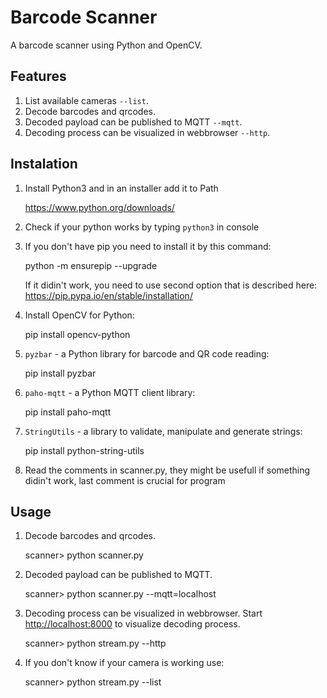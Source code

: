 # Barcode Scanner

A barcode scanner using Python and OpenCV.

## Features
 
1. List available cameras `--list`.
2. Decode barcodes and qrcodes.
3. Decoded payload can be published to MQTT  `--mqtt`.
4. Decoding process can be visualized in webbrowser `--http`.
 


## Instalation

1. Install Python3 and in an installer add it to Path

	https://www.python.org/downloads/


2. Check if your python works by typing `python3` in console


3. If you don't have pip you need to install it by this command:

	python -m ensurepip --upgrade

   If it didin't work, you need to use second option that is described here: https://pip.pypa.io/en/stable/installation/
4. Install OpenCV for Python:

	pip install opencv-python


5. `pyzbar` - a Python library for barcode and QR code reading:	

	pip install pyzbar


6. `paho-mqtt` - a Python MQTT client library:

	pip install paho-mqtt


7. `StringUtils` - a library to validate, manipulate and generate strings:

	pip install python-string-utils

8. Read the comments in scanner.py, they might be usefull if something didin't work, last comment is crucial for program

## Usage 

1. Decode barcodes and qrcodes.

	scanner> python scanner.py 

2. Decoded payload can be published to MQTT.

	scanner> python scanner.py --mqtt=localhost

3. Decoding process can be visualized in webbrowser. 
Start [http://localhost:8000](http://localhost:8000) to visualize decoding process.

	scanner> python stream.py --http 

4. If you don't know if your camera is working use:

	scanner> python stream.py --list